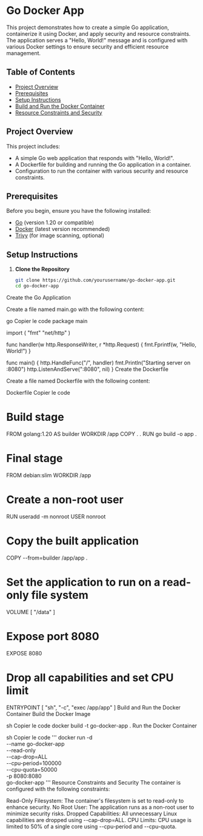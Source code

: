 # Go Docker App

This project demonstrates how to create a simple Go application, containerize it using Docker, and apply security and resource constraints. The application serves a "Hello, World!" message and is configured with various Docker settings to ensure security and efficient resource management.

## Table of Contents

- [Project Overview](#project-overview)
- [Prerequisites](#prerequisites)
- [Setup Instructions](#setup-instructions)
- [Build and Run the Docker Container](#build-and-run-the-docker-container)
- [Resource Constraints and Security](#resource-constraints-and-security)

## Project Overview

This project includes:
- A simple Go web application that responds with "Hello, World!".
- A Dockerfile for building and running the Go application in a container.
- Configuration to run the container with various security and resource constraints.

## Prerequisites

Before you begin, ensure you have the following installed:
- [Go](https://golang.org/dl/) (version 1.20 or compatible)
- [Docker](https://docs.docker.com/get-docker/) (latest version recommended)
- [Trivy](https://aquasecurity.github.io/trivy/latest/) (for image scanning, optional)

## Setup Instructions

1. **Clone the Repository**

   ```sh
   git clone https://github.com/yourusername/go-docker-app.git
   cd go-docker-app
Create the Go Application

Create a file named main.go with the following content:

go
Copier le code
package main

import (
    "fmt"
    "net/http"
)

func handler(w http.ResponseWriter, r *http.Request) {
    fmt.Fprintf(w, "Hello, World!")
}

func main() {
    http.HandleFunc("/", handler)
    fmt.Println("Starting server on :8080")
    http.ListenAndServe(":8080", nil)
}
Create the Dockerfile

Create a file named Dockerfile with the following content:

Dockerfile
Copier le code
# Build stage
FROM golang:1.20 AS builder
WORKDIR /app
COPY . .
RUN go build -o app .

# Final stage
FROM debian:slim
WORKDIR /app

# Create a non-root user
RUN useradd -m nonroot
USER nonroot

# Copy the built application
COPY --from=builder /app/app .

# Set the application to run on a read-only file system
VOLUME [ "/data" ]

# Expose port 8080
EXPOSE 8080

# Drop all capabilities and set CPU limit
ENTRYPOINT [ "sh", "-c", "exec /app/app" ]
Build and Run the Docker Container
Build the Docker Image

sh
Copier le code
docker build -t go-docker-app .
Run the Docker Container

sh
Copier le code
'''
docker run -d \
    --name go-docker-app \
    --read-only \
    --cap-drop=ALL \
    --cpu-period=100000 \
    --cpu-quota=50000 \
    -p 8080:8080 \
    go-docker-app
'''
Resource Constraints and Security
The container is configured with the following constraints:

Read-Only Filesystem: The container's filesystem is set to read-only to enhance security.
No Root User: The application runs as a non-root user to minimize security risks.
Dropped Capabilities: All unnecessary Linux capabilities are dropped using --cap-drop=ALL.
CPU Limits: CPU usage is limited to 50% of a single core using --cpu-period and --cpu-quota.
